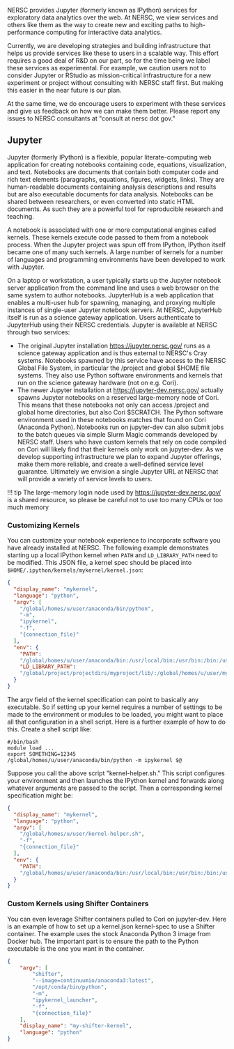 NERSC provides Jupyter (formerly known as IPython) services for
exploratory data analytics over the web. At NERSC, we view services
and others like them as the way to create new and exciting paths to
high-performance computing for interactive data analytics.

Currently, we are developing strategies and building infrastructure
that helps us provide services like these to users in a scalable
way. This effort requires a good deal of R&D on our part, so for the
time being we label these services as experimental.  For example, we
caution users not to consider Jupyter or RStudio as mission-critical
infrastructure for a new experiment or project without consulting with
NERSC staff first. But making this easier in the near future is our
plan.

At the same time, we do encourage users to experiment with these
services and give us feedback on how we can make them better. Please
report any issues to NERSC consultants at "consult at nersc dot gov."

## Jupyter

Jupyter (formerly IPython) is a flexible, popular literate-computing
web application for creating notebooks containing code, equations,
visualization, and text. Notebooks are documents that contain both
computer code and rich text elements (paragraphs, equations, figures,
widgets, links). They are human-readable documents containing analysis
descriptions and results but are also executable documents for data
analysis. Notebooks can be shared between researchers, or even
converted into static HTML documents. As such they are a powerful tool
for reproducible research and teaching.

A notebook is associated with one or more computational engines called
kernels. These kernels execute code passed to them from a notebook
process. When the Jupyter project was spun off from IPython, IPython
itself became one of many such kernels. A large number of kernels for
a number of languages and programming environments have been developed
to work with Jupyter.

On a laptop or workstation, a user typically starts up the Jupyter
notebook server application from the command line and uses a web
browser on the same system to author notebooks. JupyterHub is a web
application that enables a multi-user hub for spawning, managing, and
proxying multiple instances of single-user Jupyter notebook
servers. At NERSC, JupyterHub itself is run as a science gateway
application. Users authenticate to JupyterHub using their NERSC
credentials. Jupyter is available at NERSC through two services:

* The original Jupyter installation <https://jupyter.nersc.gov/> runs as
  a science gateway application and is thus external to NERSC's Cray
  systems. Notebooks spawned by this service have access to the NERSC
  Global File System, in particular the /project and global $HOME file
  systems. They also use Python software environments and kernels that
  run on the science gateway hardware (not on e.g. Cori).
* The newer Jupyter installation at <https://jupyter-dev.nersc.gov/>
  actually spawns Jupyter notebooks on a reserved large-memory node of
  Cori. This means that these notebooks not only can access /project
  and global home directories, but also Cori $SCRATCH. The Python
  software environment used in these notebooks matches that found on
  Cori (Anaconda Python). Notebooks run on jupyter-dev can also submit
  jobs to the batch queues via simple Slurm Magic commands developed
  by NERSC staff. Users who have custom kernels that rely on code
  compiled on Cori will likely find that their kernels only work on
  jupyter-dev.  As we develop supporting infrastructure we plan to
  expand Jupyter offerings, make them more reliable, and create a
  well-defined service level guarantee. Ultimately we envision a
  single Jupyter URL at NERSC that will provide a variety of service
  levels to users.

!!! tip
    The large-memory login node used by <https://jupyter-dev.nersc.gov/>
    is a shared resource, so please be careful not to use too many CPUs
    or too much memory

### Customizing Kernels

You can customize your notebook experience to incorporate software you
have already installed at NERSC.  The following example demonstrates
starting up a local IPython kernel when `PATH` and `LD_LIBRARY_PATH`
need to be modified. This JSON file, a kernel spec should be placed
into `$HOME/.ipython/kernels/mykernel/kernel.json`:

```json
{
  "display_name": "mykernel",
  "language": "python",
  "argv": [
    "/global/homes/u/user/anaconda/bin/python",
    "-m",
    "ipykernel",
    "-f",
    "{connection_file}"
  ],
  "env": {
    "PATH":
    "/global/homes/u/user/anaconda/bin:/usr/local/bin:/usr/bin:/bin:/usr/sbin:/sbin",
    "LD_LIBRARY_PATH":
    "/global/project/projectdirs/myproject/lib/:/global/homes/u/user/mylib"
  }
}
```

The argv field of the kernel specification can point to basically any
executable. So if setting up your kernel requires a number of settings
to be made to the environment or modules to be loaded, you might want
to place all that configuration in a shell script. Here is a further
example of how to do this. Create a shell script like:

```shell
#/bin/bash
module load ...
export SOMETHING=12345
/global/homes/u/user/anaconda/bin/python -m ipykernel $@
```

Suppose you call the above script "kernel-helper.sh."  This script
configures your environment and then launches the IPython kernel and
forwards along whatever arguments are passed to the script. Then a
corresponding kernel specification might be:

```json
{
  "display_name": "mykernel",
  "language": "python",
  "argv": [
    "/global/homes/u/user/kernel-helper.sh",
    "-f",
    "{connection_file}"
  ],
  "env": {
    "PATH":
    "/global/homes/u/user/anaconda/bin:/usr/local/bin:/usr/bin:/bin:/usr/sbin:/sbin"
  }
}
```

### Custom Kernels using Shifter Containers

You can even leverage Shifter containers pulled to Cori on jupyter-dev.
Here is an example of how to set up a kernel.json kernel-spec to use a Shifter container.
The example uses the stock Anaconda Python 3 image from Docker hub.
The important part is to ensure the path to the Python executable is the one you
want in the container.

```json
{
    "argv": [
        "shifter",
        "--image=continuumio/anaconda3:latest",
        "/opt/conda/bin/python",
        "-m",
        "ipykernel_launcher",
        "-f",
        "{connection_file}"
    ],
    "display_name": "my-shifter-kernel",
    "language": "python"
}
```
